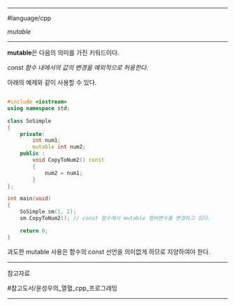 
---

#language/cpp 

*mutable*

---

**mutable**은 다음의 의미를 가진 키워드이다.

*const 함수 내에서의 값의 변경을 예외적으로 허용한다.*

아래의 예제와 같이 사용할 수 있다.

```cpp

#include <iostream>
using namespace std;

class SoSimple
{
	private:
		int num1;
		mutable int num2;
	public :
		void CopyToNum2() const
		{
			num2 = num1;
		}
};

int main(void)
{
	SoSimple sm(1, 2);
	sm.CopyToNum2(); // const 함수에서 mutable 멤버변수를 변경하고 있다.

	return 0;
}

```

과도한 mutable 사용은 함수의 const 선언을 의미없게 하므로 지양하여야 한다.

---

참고자료

#참고도서/윤성우의_열혈_cpp_프로그래밍

---